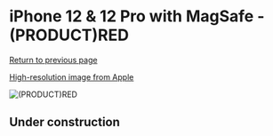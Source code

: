 # iPhone 12 & 12 Pro with MagSafe - (PRODUCT)RED

[Return to previous page](/iphone_12)

[High-resolution image from Apple](https://store.storeimages.cdn-apple.com/8756/as-images.apple.com/is/MHL63?wid=4500&hei=4500&fmt=png)

<div style="width: 500px"><img src="/almost_uncompressed/MHL63.webp" alt="(PRODUCT)RED"></div>

## Under construction
